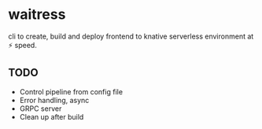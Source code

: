 # waitress

cli to create, build and deploy frontend to knative serverless environment at ⚡ speed.

## TODO
- Control pipeline from config file
- Error handling, async
- GRPC server
- Clean up after build
